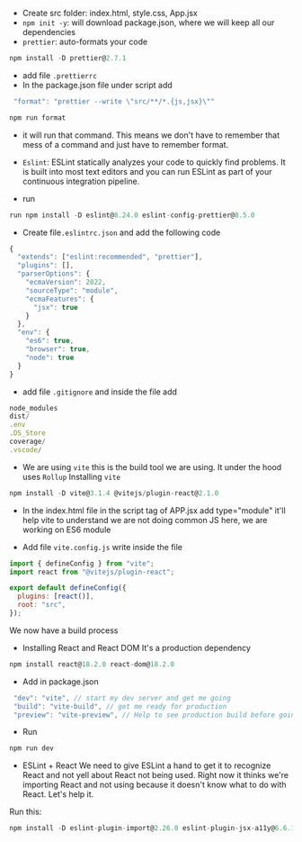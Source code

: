 - Create src folder: index.html, style.css, App.jsx
- `npm init -y`: will download package.json, where we will keep all our dependencies
- `prettier`: auto-formats your code

```Javascript
npm install -D prettier@2.7.1
```

- add file `.prettierrc`
- In the package.json file under script add

```Javascript
 "format": "prettier --write \"src/**/*.{js,jsx}\""
```

```Javascript
npm run format
```

- it will run that command. This means we don't have to remember that mess of a command and just have to remember format.

- `Eslint`: ESLint statically analyzes your code to quickly find problems. It is built into most text editors and you can run ESLint as part of your continuous integration pipeline.

- run

```Javascript
run npm install -D eslint@8.24.0 eslint-config-prettier@8.5.0
```

- Create file`.eslintrc.json` and add the following code

```Javascript
{
  "extends": ["eslint:recommended", "prettier"],
  "plugins": [],
  "parserOptions": {
    "ecmaVersion": 2022,
    "sourceType": "module",
    "ecmaFeatures": {
      "jsx": true
    }
  },
  "env": {
    "es6": true,
    "browser": true,
    "node": true
  }
}
```

- add file `.gitignore` and inside the file add

```Javascript
node_modules
dist/
.env
.DS_Store
coverage/
.vscode/
```

- We are using `vite` this is the build tool we are using. It under the hood uses `Rollup`
  Installing `vite`

```Javascript
npm install -D vite@3.1.4 @vitejs/plugin-react@2.1.0
```

- In the index.html file in the script tag of APP.jsx add type="module" it'll help vite to understand we are not doing common JS here, we are working on ES6 module

- Add file `vite.config.js`
  write inside the file

```Javascript
import { defineConfig } from "vite";
import react from "@vitejs/plugin-react";

export default defineConfig({
  plugins: [react()],
  root: "src",
});
```

We now have a build process

- Installing React and React DOM
  It's a production dependency

```Javascript
npm install react@18.2.0 react-dom@18.2.0
```

- Add in package.json

```Javascript
 "dev": "vite", // start my dev server and get me going
 "build": "vite-build", // get me ready for production
 "preview": "vite-preview", // Help to see production build before going to production, runs vite build and then shows what vite build has built for you
```

- Run

```Javascript
npm run dev
```

- ESLint + React
  We need to give ESLint a hand to get it to recognize React and not yell about React not being used. Right now it thinks we're importing React and not using because it doesn't know what to do with React. Let's help it.

Run this:

```Javascript
npm install -D eslint-plugin-import@2.26.0 eslint-plugin-jsx-a11y@6.6.1 eslint-plugin-react@7.31.8
```
